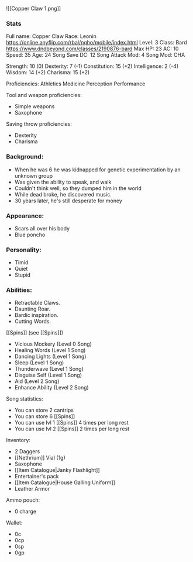 ![[Copper Claw 1.png]]
### Stats
Full name: Copper Claw
Race: Leonin
	https://online.anyflip.com/rbal/nqho/mobile/index.html
Level: 3
Class: Bard
	https://www.dndbeyond.com/classes/2190876-bard
Max HP: 23
AC: 10
Speed: 35 
Age: 24
Song Save DC: 12
Song Attack Mod: 4
Song Mod: CHA

Strength: 10 (0)
Dexterity: 7 (-1)
Constitution: 15 (+2)
Intelligence: 2 (-4)
Wisdom: 14 (+2)
Charisma: 15 (+2)

Proficiencies:
	Athletics
	Medicine
	Perception
	Performance

Tool and weapon proficiencies:
- Simple weapons
- Saxophone

Saving throw proficiencies:
- Dexterity
- Charisma

### Background:
- When he was 6 he was kidnapped for genetic experimentation by an unknown group
- Was given the ability to speak, and walk
- Couldn't think well, so they dumped him in the world
- While dead broke, he discovered music.
- 30 years later, he's still desperate for money

### Appearance:
- Scars all over his body
- Blue poncho

### Personality:
- Timid
- Quiet
- Stupid

### Abilities:
- Retractable Claws.
- Daunting Roar.
- Bardic inspiration.
- Cutting Words. 

[[Spins]] (see [[Spins]])
- Vicious Mockery (Level 0 Song)
- Healing Words (Level 1 Song)
- Dancing Lights (Level 1 Song)
- Sleep (Level 1 Song)
- Thunderwave (Level 1 Song)
- Disguise Self (Level 1 Song)
- Aid (Level 2 Song)
- Enhance Ability (Level 2 Song)

Song statistics:
- You can store 2 cantrips
- You can store 6 [[Spins]]
- You can use lvl 1 [[Spins]] 4 times per long rest
- You can use lvl 2 [[Spins]] 2 times per long rest

Inventory:
- 2 Daggers
- [[Nethrium]] Vial (1g)
- Saxophone
- [[Item Catalogue|Janky Flashlight]]
- Entertainer's pack
- [[Item Catalogue|House Galling Uniform]]
- Leather Armor

Ammo pouch:
- 0 charge

Wallet:
- 0c
- 0cp
- 0sp
- 0gp